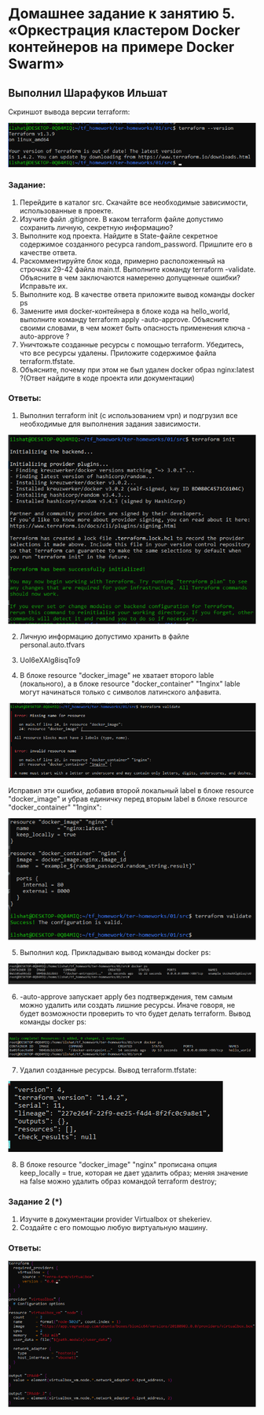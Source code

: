 # Домашнее задание к занятию 5. «Оркестрация кластером Docker контейнеров на примере Docker Swarm»

## Выполнил Шарафуков Ильшат

Скриншот вывода версии terraform:

![tf_version.png](img/0_1.png)

### Задание:
1. Перейдите в каталог src. Скачайте все необходимые зависимости, использованные в проекте.
2. Изучите файл .gitignore. В каком terraform файле допустимо сохранить личную, секретную информацию?
3. Выполните код проекта. Найдите в State-файле секретное содержимое созданного ресурса random_password. Пришлите его в качестве ответа.
4. Раскомментируйте блок кода, примерно расположенный на строчках 29-42 файла main.tf. Выполните команду terraform -validate. Объясните в чем заключаются намеренно допущенные ошибки? Исправьте их.
5. Выполните код. В качестве ответа приложите вывод команды docker ps
6. Замените имя docker-контейнера в блоке кода на hello_world, выполните команду terraform apply -auto-approve. Объясните своими словами, в чем может быть опасность применения ключа -auto-approve ?
7. Уничтожьте созданные ресурсы с помощью terraform. Убедитесь, что все ресурсы удалены. Приложите содержимое файла terraform.tfstate.
8. Объясните, почему при этом не был удален docker образ nginx:latest ?(Ответ найдите в коде проекта или документации)

### Ответы:

1. Выполнил terraform init (с использованием vpn) и подгрузил все необходимые для выполнения задания зависимости.

![tf_init.png](img/1_1.png)

2. Личную информацию допустимо хранить в файле personal.auto.tfvars

3. UoI6eXAlg8isqTo9

4. В блоке resource "docker_image" не хватает второго lable (локального), а в блоке resource "docker_container" "1nginx" lable могут начинаться только с символов латинского алфавита. 

![tf_init.png](img/4_1.png)

Исправил эти ошибки, добавив второй локальный label в блоке resource "docker_image" и убрав единичку перед вторым label в блоке resource "docker_container" "1nginx":

![tf_init.png](img/4_2.png)

5. Выполнил код. Прикладываю вывод команды docker ps:

![docker_ps.png](img/5_1.png)

6. -auto-approve запускает apply без подтверждения, тем самым можно удалить или создать лишние ресурсы. Иначе говоря, не будет возможности проверить то что будет делать terraform. Вывод команды docker ps:

![docker_hellp.png](img/6_1.png)

7. Удалил созданные ресурсы. Вывод terraform.tfstate:

![docker_hellp.png](img/7_1.png)

8. В блоке resource "docker_image" "nginx" прописана опция keep_locally = true, которая не дает удалить образ; меняя значение на false можно удалить образ командой terraform destroy;

### Задание 2 (*)

1. Изучите в документации provider Virtualbox от shekeriev.
2. Создайте с его помощью любую виртуальную машину.

### Ответы:

![vbox.png](img/hard_1.png)

